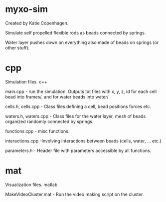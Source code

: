 # myxo-sim
Created by Katie Copenhagen.

Simulate self propelled flexible rods as beads connected by springs.

Water layer pushes down on everything also made of beads on springs (or other stuff).

# cpp 

Simulation files. c++

main.cpp - run the simulation. Outputs txt files with x, y, z, id for each cell bead into frames/, and for water beads into water/

cells.h, cells.cpp - Class files defining a cell, bead positions forces etc.

waters.h, waters.cpp - Class files for the water layer, mesh of beads organized randomly connected by springs.

functions.cpp - misc functions.

interactions.cpp -Involving interactions between beads (cells, water, ... etc.)

parameters.h - Header file with parameters accessible by all functions.

# mat

Visualization files. matlab

MakeVideoCluster.mat - Run the video making script on the cluster.


